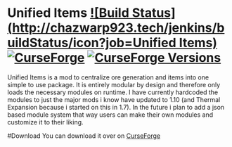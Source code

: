 # Unified Items  [![Build Status](http://chazwarp923.tech/jenkins/buildStatus/icon?job=Unified Items)](http://chazwarp923.tech/jenkins/job/Unified%20Items/) [![CurseForge](http://cf.way2muchnoise.eu/short_63346_Downloads.svg)](http://minecraft.curseforge.com/projects/unified-items) [![CurseForge Versions](http://cf.way2muchnoise.eu/versions/For%20MC_63346_all.svg)](http://minecraft.curseforge.com/projects/unified-items)
Unified Items is a mod to centralize ore generation and items into one simple to use package.
It is entirely modular by design and therefore only loads the necessary modules on runtime.
I have currently hardcoded the modules to just the major mods i know have updated to 1.10 (and Thermal Expansion because i started on this in 1.7).
In the future i plan to add a json based module system that way users can make their own modules and customize it to their liking.

#Download
You can download it over on [CurseForge](http://minecraft.curseforge.com/projects/unified-items)
